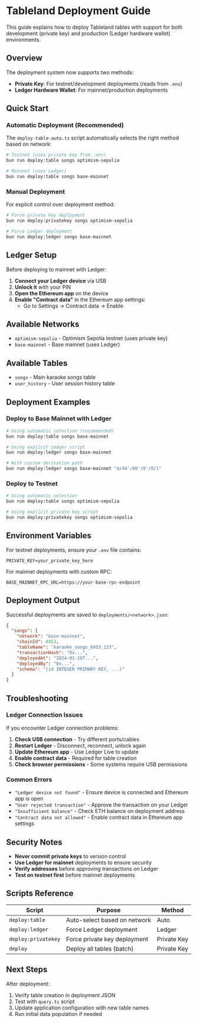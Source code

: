 # Tableland Deployment Guide

This guide explains how to deploy Tableland tables with support for both development (private key) and production (Ledger hardware wallet) environments.

## Overview

The deployment system now supports two methods:
- **Private Key**: For testnet/development deployments (reads from `.env`)
- **Ledger Hardware Wallet**: For mainnet/production deployments

## Quick Start

### Automatic Deployment (Recommended)

The `deploy-table-auto.ts` script automatically selects the right method based on network:

```bash
# Testnet (uses private key from .env)
bun run deploy:table songs optimism-sepolia

# Mainnet (uses Ledger)
bun run deploy:table songs base-mainnet
```

### Manual Deployment

For explicit control over deployment method:

```bash
# Force private key deployment
bun run deploy:privatekey songs optimism-sepolia

# Force Ledger deployment
bun run deploy:ledger songs base-mainnet
```

## Ledger Setup

Before deploying to mainnet with Ledger:

1. **Connect your Ledger device** via USB
2. **Unlock it** with your PIN
3. **Open the Ethereum app** on the device
4. **Enable "Contract data"** in the Ethereum app settings:
   - Go to Settings → Contract data → Enable

## Available Networks

- `optimism-sepolia` - Optimism Sepolia testnet (uses private key)
- `base-mainnet` - Base mainnet (uses Ledger)

## Available Tables

- `songs` - Main karaoke songs table
- `user_history` - User session history table

## Deployment Examples

### Deploy to Base Mainnet with Ledger

```bash
# Using automatic selection (recommended)
bun run deploy:table songs base-mainnet

# Using explicit Ledger script
bun run deploy:ledger songs base-mainnet

# With custom derivation path
bun run deploy:ledger songs base-mainnet "m/44'/60'/0'/0/1"
```

### Deploy to Testnet

```bash
# Using automatic selection
bun run deploy:table songs optimism-sepolia

# Using explicit private key script
bun run deploy:privatekey songs optimism-sepolia
```

## Environment Variables

For testnet deployments, ensure your `.env` file contains:

```env
PRIVATE_KEY=your_private_key_here
```

For mainnet deployments with custom RPC:

```env
BASE_MAINNET_RPC_URL=https://your-base-rpc-endpoint
```

## Deployment Output

Successful deployments are saved to `deployments/<network>.json`:

```json
{
  "songs": {
    "network": "base-mainnet",
    "chainId": 8453,
    "tableName": "karaoke_songs_8453_123",
    "transactionHash": "0x...",
    "deployedAt": "2024-01-20T...",
    "deployedBy": "0x...",
    "schema": "(id INTEGER PRIMARY KEY, ...)"
  }
}
```

## Troubleshooting

### Ledger Connection Issues

If you encounter Ledger connection problems:

1. **Check USB connection** - Try different ports/cables
2. **Restart Ledger** - Disconnect, reconnect, unlock again
3. **Update Ethereum app** - Use Ledger Live to update
4. **Enable contract data** - Required for table creation
5. **Check browser permissions** - Some systems require USB permissions

### Common Errors

- `"Ledger device not found"` - Ensure device is connected and Ethereum app is open
- `"User rejected transaction"` - Approve the transaction on your Ledger
- `"Insufficient balance"` - Check ETH balance on deployment address
- `"Contract data not allowed"` - Enable contract data in Ethereum app settings

## Security Notes

- **Never commit private keys** to version control
- **Use Ledger for mainnet** deployments to ensure security
- **Verify addresses** before approving transactions on Ledger
- **Test on testnet first** before mainnet deployments

## Scripts Reference

| Script | Purpose | Method |
|--------|---------|--------|
| `deploy:table` | Auto-select based on network | Auto |
| `deploy:ledger` | Force Ledger deployment | Ledger |
| `deploy:privatekey` | Force private key deployment | Private Key |
| `deploy` | Deploy all tables (batch) | Private Key |

## Next Steps

After deployment:
1. Verify table creation in deployment JSON
2. Test with `query.ts` script
3. Update application configuration with new table names
4. Run initial data population if needed